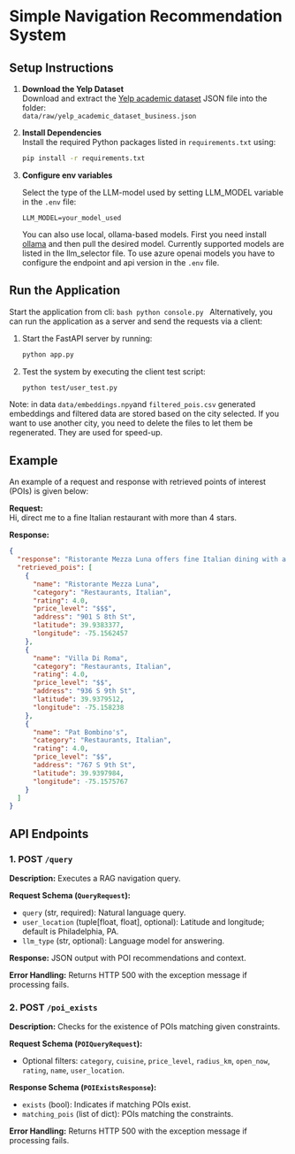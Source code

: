 
# Simple Navigation Recommendation System

## Setup Instructions

1. **Download the Yelp Dataset**  
   Download and extract the [Yelp academic dataset](https://business.yelp.com/data/resources/open-dataset/) JSON file into the folder:  
   `data/raw/yelp_academic_dataset_business.json`

2. **Install Dependencies**  
   Install the required Python packages listed in `requirements.txt` using:  
   ```bash
   pip install -r requirements.txt
   ```

3. **Configure env variables**

   Select the type of the LLM-model used by setting LLM_MODEL variable in the `.env` file:
   ```
   LLM_MODEL=your_model_used
   ```
   You can also use local, ollama-based models. First you need install [ollama](ollama.com) and then pull the desired model. Currently supported models are listed in the llm_selector file.
   To use azure openai models you have to configure the endpoint and api version in the `.env` file.

## Run the Application

   Start the application from cli:
    ```bash
      python console.py
      ``` 
   Alternatively, you can run the application as a server and send the requests via a client:

   1. Start the FastAPI server by running:  
      ```bash
      python app.py
      ```  
   2. Test the system by executing the client test script:  
      ```bash
      python test/user_test.py
      ```

   Note: in data `data/embeddings.npy`and `filtered_pois.csv` generated embeddings and filtered data are stored
   based on the city selected. If you want to use another city, you need to delete the files to let them be regenerated. They are used for speed-up.

## Example

An example of a request and response with retrieved points of interest (POIs) is given below:

**Request:**  
Hi, direct me to a fine Italian restaurant with more than 4 stars.

**Response:**  
```json
{
  "response": "Ristorante Mezza Luna offers fine Italian dining with a 4.0 rating and upscale ambiance. Shall I navigate you there?",
  "retrieved_pois": [
    {
      "name": "Ristorante Mezza Luna",
      "category": "Restaurants, Italian",
      "rating": 4.0,
      "price_level": "$$$",
      "address": "901 S 8th St",
      "latitude": 39.9383377,
      "longitude": -75.1562457
    },
    {
      "name": "Villa Di Roma",
      "category": "Restaurants, Italian",
      "rating": 4.0,
      "price_level": "$$",
      "address": "936 S 9th St",
      "latitude": 39.9379512,
      "longitude": -75.158238
    },
    {
      "name": "Pat Bombino's",
      "category": "Restaurants, Italian",
      "rating": 4.0,
      "price_level": "$$",
      "address": "767 S 9th St",
      "latitude": 39.9397984,
      "longitude": -75.1575767
    }
  ]
}
```


## API Endpoints

### 1. POST `/query`

**Description:** Executes a RAG navigation query.

**Request Schema (`QueryRequest`):**
- `query` (str, required): Natural language query.
- `user_location` (tuple[float, float], optional): Latitude and longitude; default is Philadelphia, PA.
- `llm_type` (str, optional): Language model for answering.

**Response:** JSON output with POI recommendations and context.

**Error Handling:** Returns HTTP 500 with the exception message if processing fails.

### 2. POST `/poi_exists`

**Description:** Checks for the existence of POIs matching given constraints.

**Request Schema (`POIQueryRequest`):**
- Optional filters: `category`, `cuisine`, `price_level`, `radius_km`, `open_now`, `rating`, `name`, `user_location`.

**Response Schema (`POIExistsResponse`):**
- `exists` (bool): Indicates if matching POIs exist.
- `matching_pois` (list of dict): POIs matching the constraints.

**Error Handling:** Returns HTTP 500 with the exception message if processing fails.
